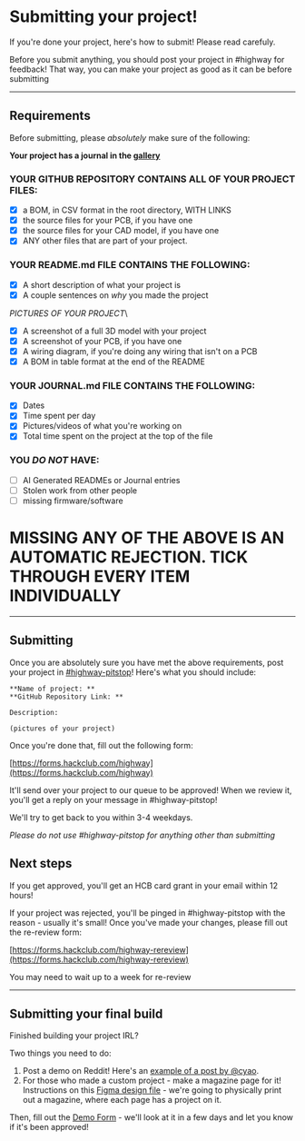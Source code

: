 # Submitting your project!

If you're done your project, here's how to submit! Please read carefuly.

Before you submit anything, you should post your project in #highway for feedback! That way, you can make your project as good as it can be before submitting

---

## Requirements

Before submitting, please *absolutely* make sure of the following:

**Your project has a journal in the [gallery](/projects)**

### YOUR GITHUB REPOSITORY CONTAINS ALL OF YOUR PROJECT FILES:
- [x] a BOM, in CSV format in the root directory, WITH LINKS
- [x] the source files for your PCB, if you have one
- [x] the source files for your CAD model, if you have one
- [x] ANY other files that are part of your project.

### YOUR README.md FILE CONTAINS THE FOLLOWING:
- [x] A short description of what your project is
- [x] A couple sentences on *why* you made the project

*PICTURES OF YOUR PROJECT*\
- [x] A screenshot of a full 3D model with your project
- [x] A screenshot of your PCB, if you have one
- [x] A wiring diagram, if you're doing any wiring that isn't on a PCB
- [x] A BOM in table format at the end of the README

### YOUR JOURNAL.md FILE CONTAINS THE FOLLOWING:
- [x] Dates
- [x] Time spent per day
- [x] Pictures/videos of what you're working on
- [x] Total time spent on the project at the top of the file

### YOU *DO NOT* HAVE:
- [ ] AI Generated READMEs or Journal entries
- [ ] Stolen work from other people
- [ ] missing firmware/software

# MISSING ANY OF THE ABOVE IS AN AUTOMATIC REJECTION. TICK THROUGH EVERY ITEM INDIVIDUALLY

---

## Submitting

Once you are absolutely sure you have met the above requirements, post your project in [#highway-pitstop](https://hackclub.slack.com/archives/C08S22XRYMU)! Here's what you should include:

```
**Name of project: **
**GitHub Repository Link: **

Description: 

(pictures of your project)
```

Once you're done that, fill out the following form:

[https://forms.hackclub.com/highway](https://forms.hackclub.com/highway)

It'll send over your project to our queue to be approved! When we review it, you'll get a reply on your message in #highway-pitstop!

We'll try to get back to you within 3-4 weekdays.

*Please do not use #highway-pitstop for anything other than submitting*

## Next steps

If you get approved, you'll get an HCB card grant in your email within 12 hours!

If your project was rejected, you'll be pinged in #highway-pitstop with the reason - usually it's small! Once you've made your changes, please fill out the re-review form:

[https://forms.hackclub.com/highway-rereview](https://forms.hackclub.com/highway-rereview)

You may need to wait up to a week for re-review

---

## Submitting your final build

Finished building your project IRL? 

Two things you need to do:

1. Post a demo on Reddit! Here's an [example of a post by @cyao](https://www.reddit.com/r/embedded/comments/1kwx5p7/i_built_the_fpga_raspberry_pi_zero_equivalent/).
2. For those who made a custom project - make a magazine page for it! Instructions on this [Figma design file](https://www.figma.com/design/JrUtKGmZKVaT8t2z12oybV/magazine-?node-id=0-1&t=qPMHT9OHuyUDMGj8-1) - we're going to physically print out a magazine, where each page has a project on it.

Then, fill out the [Demo Form](https://forms.hackclub.com/highway-demo) - we'll look at it in a few days and let you know if it's been approved!
